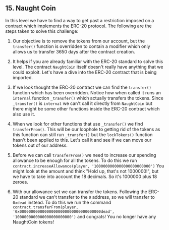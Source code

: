## 15. Naught Coin
In this level we have to find a way to get past a restriction imposed on a contract which implements the ERC-20 protocol. The following are the steps taken to solve this challenge:

1. Our objective is to remove the tokens from our account, but the `transfer()` function is overridden to contain a modifier which only allows us to transfer 3650 days after the contract creation.

2. It helps if you are already familiar with the ERC-20 standard to solve this level. The contract `NaughtCoin` itself doesn't really have anything that we could exploit. Let's have a dive into the ERC-20 contract that is being imported.

3. If we look thought the ERC-20 contract we can find the `transfer()` function which has been overridden. Notice how when called it runs an `internal` function `_transfer()` which actually transfers the tokens. Since `_transfer()` is `internal` we can't call it directly from `NaughtCoin` but there might be some other functions inside the ERC-20 contract which also use it.

5. When we look for other functions that use `_transfer()` we find `transferFrom()`. This will be our loophole to getting rid of the tokens as this function can still run `_transfer()` but the `lockTokens()` function hasn't been applied to this. Let's call it and see if we can move our tokens out of our address.

6. Before we can call `transferFrom()` we need to increase our spending allowance to be enough for all the tokens. To do this we run `contract.increaseAllowance(player, '1000000000000000000000000')`
   You might look at the amount and think "Hold up, that's not 1000000!", but we have to take into account the 18 decimals. So it's 1000000 plus 18 zeroes.

7. With our allowance set we can transfer the tokens. Following the ERC-20 standard we can't transfer to the `0` address, so we will transfer to `0xdead` instead. To do this we run the command `contract.transferFrom(player, '0x000000000000000000000000000000000000dead', '1000000000000000000000000')` and congrats! You no longer have any NaughtCoin tokens!
